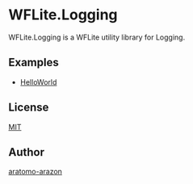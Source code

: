 WFLite.Logging
=====
WFLite.Logging is a WFLite utility library for Logging.

## Examples

- [HelloWorld](https://github.com/aratomo-arazon/WFLite.Logging/tree/master/examples/WFLite.Logging.HelloWorld)

## License

[MIT](https://github.com/aratomo-arazon/WFLite/blob/master/LICENSE)

## Author

[aratomo-arazon](https://github.com/aratomo-arazon)